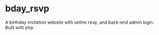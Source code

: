 # bday_rsvp
A birthday invitation website with online rsvp, and back-end admin login. Built with php.
